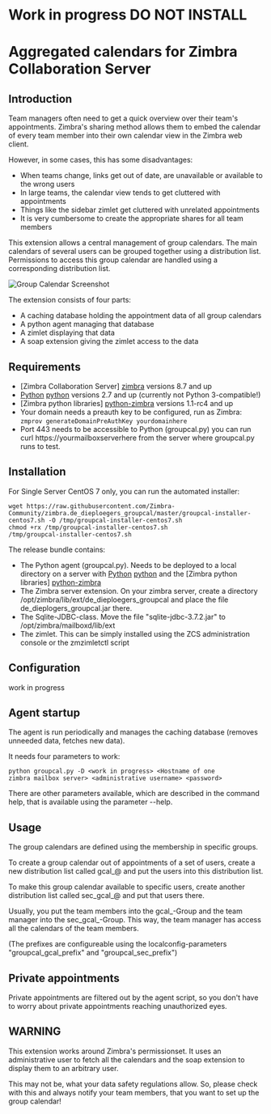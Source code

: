 # Work in progress DO NOT INSTALL



# Aggregated calendars for Zimbra Collaboration Server

## Introduction

Team managers often need to get a quick overview over their team's 
appointments. Zimbra's sharing method allows them to embed the calendar of 
every team member into their own calendar view in the Zimbra web client.

However, in some cases, this has some disadvantages:

* When teams change, links get out of date, are unavailable or available to 
the wrong users
* In large teams, the calendar view tends to get cluttered with appointments
* Things like the sidebar zimlet get cluttered with unrelated appointments
* It is very cumbersome to create the appropriate shares for all team members

This extension allows a central management of group calendars. The main 
calendars of several users can be grouped together using a distribution list.
 Permissions to access this group calendar are handled using a corresponding 
 distribution list.

![Group Calendar Screenshot](https://raw.githubusercontent.com/Zimbra-Community/zimbra.de_dieploegers_groupcal/master/groupcal.png "Group Calendar Screenshot")

 
The extension consists of four parts:

* A caching database holding the appointment data of all group calendars
* A python agent managing that database
* A zimlet displaying that data
* A soap extension giving the zimlet access to the data

## Requirements

* [Zimbra Collaboration Server] [zimbra] versions 8.7 and up
* [Python] [python] versions 2.7 and up (currently not Python 3-compatible!)
* [Zimbra python libraries] [python-zimbra] versions 1.1-rc4 and up
* Your domain needs a preauth key to be configured, run as Zimbra: `zmprov generateDomainPreAuthKey yourdomainhere`
* Port 443 needs to be accessible to Python (groupcal.py) you can run curl https://yourmailboxserverhere from the server where groupcal.py runs to test. 

## Installation

For Single Server CentOS 7 only, you can run the automated installer:

    wget https://raw.githubusercontent.com/Zimbra-Community/zimbra.de_dieploegers_groupcal/master/groupcal-installer-centos7.sh -O /tmp/groupcal-installer-centos7.sh
    chmod +rx /tmp/groupcal-installer-centos7.sh
    /tmp/groupcal-installer-centos7.sh
   

The release bundle contains:

* The Python agent (groupcal.py). Needs to be deployed to a local directory 
on a server with [Python] [python] and the [Zimbra python 
libraries] [python-zimbra]
* The Zimbra server extension. On your zimbra server, create a directory 
/opt/zimbra/lib/ext/de_dieploegers_groupcal and place the file 
de_dieplogers_groupcal.jar there. 
* The Sqlite-JDBC-class. Move the file "sqlite-jdbc-3.7.2.jar" to 
/opt/zimbra/mailboxd/lib/ext 
* The zimlet. This can be simply installed using the ZCS administration 
console or the zmzimletctl script

## Configuration

work in progress

## Agent startup

The agent is run periodically and manages the caching database (removes 
unneeded data, fetches new data).

It needs four parameters to work:

    python groupcal.py -D <work in progress> <Hostname of one 
    zimbra mailbox server> <administrative username> <password>

There are other parameters available, which are described in the command 
help, that is available using the parameter --help.

## Usage

The group calendars are defined using the membership in specific groups.

To create a group calendar out of appointments of a set of users, 
create a new distribution list called gcal_<name of group calendar>@<domain> 
and put the users into this distribution list.

To make this group calendar available to specific users, 
create another distribution list called sec_gcal_<name of group 
calendar>@<domain> and put that users there.

Usually, you put the team members into the gcal_-Group and the team manager 
into the sec_gcal_-Group. This way, the team manager has access all the 
calendars of the team members.

(The prefixes are configureable using the 
localconfig-parameters "groupcal_gcal_prefix" and "groupcal_sec_prefix")

## Private appointments

Private appointments are filtered out by the agent script, 
so you don't have to worry about private appointments reaching unauthorized 
eyes.

## WARNING

This extension works around Zimbra's permissionset. It uses an administrative
 user to fetch all the calendars and the soap extension to display them to an
  arbitrary user.
  
This may not be, what your data safety regulations allow. So, 
please check with this and always notify your team members, 
that you want to set up the group calendar!

[zimbra]: http://www.zimbra.com
[python]: http://www.python.org
[python-zimbra]: https://github.com/Zimbra-Community/python-zimbra
